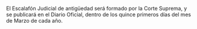 El Escalafón Judicial de antigüedad será formado por la Corte Suprema, y se publicará en el Diario Oficial, dentro de los quince primeros días del mes de Marzo de cada año.